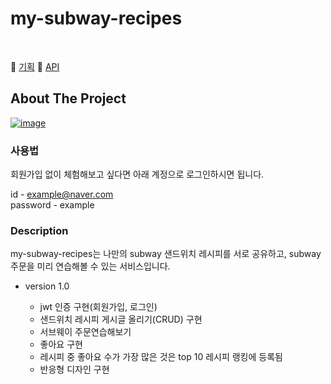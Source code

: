# my-subway-recipes

<br/>

📝 [기획](https://github.com/sinyoungpark/my-subway-frontend/wiki/DB-%EC%84%A4%EA%B3%84)
📝 [API](https://github.com/sinyoungpark/my-subway-frontend/wiki/API-%EC%84%A4%EA%B3%84)

## About The Project
[![image](https://user-images.githubusercontent.com/45649186/206458472-3aa12e30-7984-4a3d-b666-77e469cad064.png)](http://my-subway-recipes.site/)

### 사용법 
회원가입 없이 체험해보고 싶다면 아래 계정으로 로그인하시면 됩니다. 

id - example@naver.com
<br/>
password - example

### Description
my-subway-recipes는 나만의 subway 샌드위치 레시피를 서로 공유하고, subway 주문을 미리 연습해볼 수 있는 서비스입니다.

+ version 1.0

  * jwt 인증 구현(회원가입, 로그인)
  * 샌드위치 레시피 게시글 올리기(CRUD) 구현 
  * 서브웨이 주문연습해보기 
  * 좋아요 구현 
  * 레시피 중 좋아요 수가 가장 많은 것은 top 10 레시피 랭킹에 등록됨 
  * 반응형 디자인 구현 
